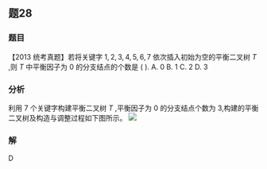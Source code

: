 ## 题28
### 题目
【2013 统考真题】若将关键字 $1,2,3,4,5,6,7$ 依次插入初始为空的平衡二叉树 $T$ ,则 $T$ 中平衡因子为 0 的分支结点的个数是 ( ).
A. 0 
B. 1 
C. 2 
D. 3
### 分析
利用 7 个关键字构建平衡二叉树 $T$ ,平衡因子为 0 的分支结点个数为 3,构建的平衡二叉树及构造与调整过程如下图所示。
![](https://img.hwenyi.tech/202411141847086.webp)
### 解
D